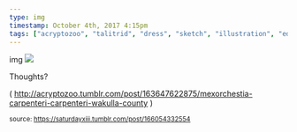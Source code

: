 ```yaml
---
type: img
timestamp: October 4th, 2017 4:15pm
tags: ["acryptozoo", "talitrid", "dress", "sketch", "illustration", "edmonton", "art"]
---
```

img
<img src="https://saturdayxiii.github.io/media/166054332554.png"/>
                                                                                          
Thoughts?

( <a href="http://acryptozoo.tumblr.com/post/163647622875/mexorchestia-carpenteri-carpenteri-wakulla-county" target="_blank">http://acryptozoo.tumblr.com/post/163647622875/mexorchestia-carpenteri-carpenteri-wakulla-county</a> )
 
                                    
                
                
                
                
                                
<small>source: https://saturdayxiii.tumblr.com/post/166054332554</small>